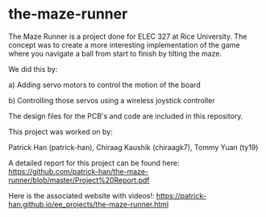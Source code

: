 # the-maze-runner


The Maze Runner is a project done for ELEC 327 at Rice University. The concept was to create a more interesting implementation of the game where you navigate a ball from start to finish by tilting the maze.

We did this by:

a) Adding servo motors to control the motion of the board

b) Controlling those servos using a wireless joystick controller


The design files for the PCB's and code are included in this repository.

This project was worked on by:

Patrick Han (patrick-han), Chiraag Kaushik (chiraagk7), Tommy Yuan (ty19)


A detailed report for this project can be found here: https://github.com/patrick-han/the-maze-runner/blob/master/Project%20Report.pdf

Here is the associated website with videos!: https://patrick-han.github.io/ee_projects/the-maze-runner.html
